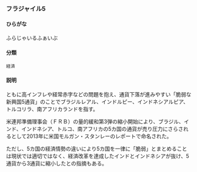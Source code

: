 <div style="display:none;">

## [あ行](securities-terms?id=あ行)
## [か行](securities-terms?id=か行)
## [さ行](securities-terms?id=さ行)
## [た行](securities-terms?id=た行)
## [な行](securities-terms?id=な行)
## [は行](securities-terms?id=は行)

</div>

### フラジャイル5

#### ひらがな

ふらじゃいるふぁいぶ

#### 分類

`経済`

#### 説明

ともに高インフレや経常赤字などの問題を抱え、通貨下落が進みやすい「脆弱な新興国5通貨」のことでブラジルレアル、インドルピー、インドネシアルピア、トルコリラ、南アフリカランドを指す。
 
米連邦準備理事会（ＦＲＢ）の量的緩和第3弾の縮小開始により、ブラジル、インド、インドネシア、トルコ、南アフリカの5カ国の通貨が売り圧力にさらされるとして2013年に米国モルガン・スタンレーのレポートで命名された。
 
ただし、5カ国の経済情勢の違いにより5カ国を一律に「脆弱」とまとめることは現状では適切ではなく、経済改革を達成したインドとインドネシアが抜け、5通貨から3通貨に縮小したとの指摘もある。

<div style="display:none;">

## [ま行](securities-terms?id=ま行)
## [や行](securities-terms?id=や行)
## [ら行](securities-terms?id=ら行)
## [わ行](securities-terms?id=わ行)
## [英数字・記号](securities-terms?id=英数字・記号)

</div>

